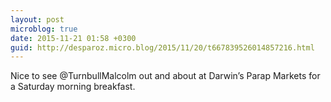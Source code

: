 ```yaml
---
layout: post
microblog: true
date: 2015-11-21 01:58 +0300
guid: http://desparoz.micro.blog/2015/11/20/t667839526014857216.html
---
```

Nice to see @TurnbullMalcolm out and about at Darwin’s Parap Markets for a Saturday morning breakfast.
